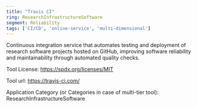 ```yaml
---
title: "Travis CI"
ring: ResearchInfrastructureSoftware
segment: Reliability
tags: ['CI/CD', 'online-service', 'multi-dimensional']
---
```

Continuous integration service that automates testing and deployment of research software projects hosted on GitHub, improving software reliability and maintainability through automated quality checks.

Tool License: https://spdx.org/licenses/MIT

Tool url: https://travis-ci.com/

Application Category (or Categories in case of multi-tier tool): ResearchInfrastructureSoftware

